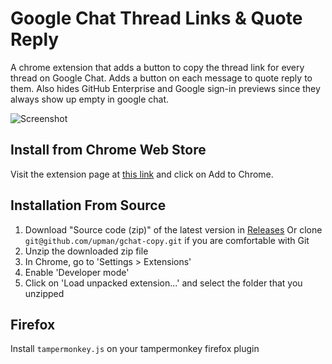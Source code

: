 # Google Chat Thread Links & Quote Reply
A chrome extension that adds a button to copy the thread link for every thread on Google Chat.
Adds a button on each message to quote reply to them.
Also hides GitHub Enterprise and Google sign-in previews since they always show up empty in google chat.

![Screenshot](https://i.imgur.com/s8NDSmo.gif)

## Install from Chrome Web Store
Visit the extension page at [this link](https://chrome.google.com/webstore/detail/google-chat-thread-links/aogkhbmeeckelbhfemleoajbglamokbc) and click on Add to Chrome.

## Installation From Source
1. Download "Source code (zip)" of the latest version in [Releases](https://github.com/upman/gchat-copy/releases)
Or clone `git@github.com/upman/gchat-copy.git` if you are comfortable with Git
2. Unzip the downloaded zip file
3. In Chrome, go to 'Settings > Extensions'
4. Enable 'Developer mode'
5. Click on 'Load unpacked extension...' and select the folder that you unzipped

## Firefox

Install `tampermonkey.js` on your tampermonkey firefox plugin
